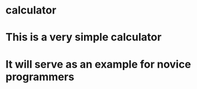 # calculator
# This is a very simple calculator
# It will serve as an example for novice programmers
